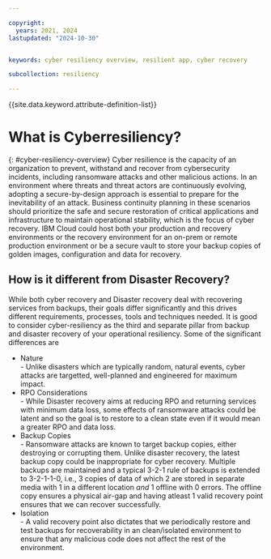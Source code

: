 ```yaml
---

copyright:
  years: 2021, 2024
lastupdated: "2024-10-30"


keywords: cyber resiliency overview, resilient app, cyber recovery

subcollection: resiliency

---
```


{{site.data.keyword.attribute-definition-list}}

# What is Cyberresiliency?
{: #cyber-resiliency-overview}
Cyber resilience is the capacity of an organization to prevent, withstand and recover from cybersecurity incidents, including ransomware attacks and other malicious actions. In an environment where threats and threat actors are continuously evolving, adopting a secure-by-design approach is essential to prepare for the inevitability of an attack. Business continuity planning in these scenarios should prioritize the safe and secure restoration of critical applications and infrastructure to maintain operational stability, which is the focus of cyber recovery. IBM Cloud could host both your production and recovery environments or the recovery environment for an on-prem or remote production environment or be a secure vault to store your backup copies of golden images, configuration and data for recovery. 

## How is it different from Disaster Recovery?

While both cyber recovery and Disaster recovery deal with recovering services from backups, their goals differ significantly and this drives different requirements, processes, tools and techniques needed. It is good to consider cyber-resiliency as the third and separate pillar from backup and disaster recovery of your operational resiliency. Some of the significant differences are

<ul>
  <li>Nature</li> - Unlike disasters which are typically random, natural events, cyber attacks are targetted, well-planned and engineered for maximum impact.
  <li>RPO Considerations</li> - While Disaster recovery aims at reducing RPO and returning services with minimum data loss, some effects of ransomware attacks could be latent and so the goal is to restore to a clean state even if it would mean a greater RPO and data loss.
  <li>Backup Copies</li> - Ransomware attacks are known to target backup copies, either destroying or corrupting them. Unlike disaster recovery, the latest backup copy could be inappropriate for cyber recovery. Multiple backups are maintained and a typical 3-2-1 rule of backups is extended to 3-2-1-1-0, i.e., 3 copies of data of which 2 are stored in separate media with 1 in a different location <em>and</em> 1 offline with 0 errors. The offline copy ensures a physical air-gap and having atleast 1 valid recovery point ensures that we can recover successfully.
  <li>Isolation</li> - A valid recovery point also dictates that we periodically restore and test backups for recoverability in an clean/isolated environment to ensure that any malicious code does not affect the rest of the environment.
</ul>

